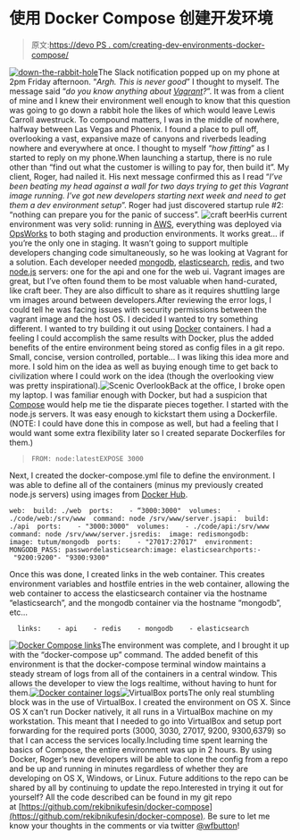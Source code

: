 # 使用 Docker Compose 创建开发环境

> 原文:[https://devo PS . com/creating-dev-environments-docker-compose/](https://devops.com/creating-dev-environments-docker-compose/)

[![down-the-rabbit-hole](../Images/8117eb5a6c85c133ffa0ac07c19a9079.png)](https://devops.com/wp-content/uploads/2015/10/down-the-rabbit-hole.png)The Slack notification popped up on my phone at 2pm Friday afternoon. “*Argh. This is never good*” I thought to myself. The message said “*do you know anything about [Vagrant](https://www.vagrantup.com/)?*”. It was from a client of mine and I knew their environment well enough to know that this question was going to go down a rabbit hole the likes of which would leave Lewis Carroll awestruck. To compound matters, I was in the middle of nowhere, halfway between Las Vegas and Phoenix. I found a place to pull off, overlooking a vast, expansive maze of canyons and riverbeds leading nowhere and everywhere at once. I thought to myself “*how fitting*” as I started to reply on my phone.When launching a startup, there is no rule other than “find out what the
customer is willing to pay for, then build it”. My client, Roger, had nailed it. His next message confirmed this as I read “*I’ve been beating my head against a wall for two days trying to get this Vagrant image running. I’ve got new developers starting next week and need to get them a dev environment setup*”. Roger had just discovered startup rule #2: “nothing can prepare you for the panic of success”. ![craft beer](../Images/56c6244186b81d205828e6e6c6337bd0.png)His current environment was very solid: running in [AWS](https://aws.amazon.com/), everything was deployed via [OpsWorks](https://aws.amazon.com/opsworks/) to both staging and production environments. It works great… if you’re the only one in staging. It wasn’t going to support multiple developers changing code simultaneously, so he was looking at Vagrant for a solution. Each developer needed [mongodb](https://www.mongodb.org/), [elasticsearch](https://www.elastic.co/), [redis](http://redis.io/), and two [node.js](https://nodejs.org/en/) servers: one for the api and one for the web ui. Vagrant images are great, but I’ve often found them to be most valuable when hand-curated, like craft beer. They are also difficult to share as it requires shuttling large vm images around between developers.After reviewing the error logs, I could tell he was facing issues with security permissions between the vagrant image and the host OS. I decided I wanted to try something different. I wanted to try building it out using [Docker](https://www.docker.com/) containers. I had a feeling I could accomplish the same results with Docker, plus the added benefits of the entire environment being stored as config files in a git repo. Small, concise, version controlled, portable… I was liking this idea more and more. I sold him on the idea as well as buying enough time to get back to civilization where I could work on the idea (though the overlooking view was pretty inspirational).![Scenic Overlook](../Images/6d94ceba4ce8a32445e6e78732628565.png)Back at the office, I broke open my laptop. I was familiar enough with Docker, but had a suspicion that [Compose](https://docs.docker.com/compose/) would help me tie the disparate pieces together. I started with the node.js servers. It was easy enough to kickstart them using a Dockerfile. (NOTE: I could have done this in compose as well, but had a feeling that I would want some extra flexibility later so I created separate Dockerfiles for them.)

> ```
> FROM: node:latestEXPOSE 3000
> ```

Next, I created the docker-compose.yml file to define the environment. I was able to define all of the containers (minus my previously created node.js servers) using images from [Docker Hub](https://hub.docker.com/).

```
web:  build: ./web  ports:    - “3000:3000"  volumes:    - ./code/web:/srv/www  command: node /srv/www/server.jsapi:  build: ./api  ports:    - "3000:3000"  volumes:    - ./code/api:/srv/www  command: node /srv/www/server.jsredis:  image: redismongodb:  image: tutum/mongodb  ports:    - "27017:27017"  environment:    MONGODB_PASS: passwordelasticsearch:image: elasticsearchports:- "9200:9200"- "9300:9300"
```

Once this was done, I created links in the web container. This creates environment variables and hostfile entries in the web container, allowing the web container to access the elasticsearch container via the hostname “elasticsearch”, and the mongodb container via the hostname “mongodb”, etc…

```
  links:    - api    - redis    - mongodb    - elasticsearch
```

[![Docker Compose links](../Images/2b21b230ed749792a46237cc32cfc5c2.png)](https://devops.com/wp-content/uploads/2015/10/links.png)The environment was complete, and I brought it up with the “docker-compose up” command. The added benefit of this environment is that the docker-compose terminal window maintains a steady stream of logs from all of the containers in a central window. This allows the developer to view the logs realtime, without having to hunt for them.[![Docker container logs](../Images/5d2edf00efa195c560d83c3fad91f4dc.png)](https://devops.com/wp-content/uploads/2015/10/logs.png)![VirtualBox ports](../Images/6d42f2633b52bc9df3284b81a96f61b5.png)The only real stumbling block was in the use of VirtualBox. I created the environment on OS X. Since OS X can’t run Docker natively, it all runs in a VirtualBox machine on my workstation. This meant that I needed to go into VirtualBox and setup port forwarding for the required ports (3000, 3030, 27017, 9200, 9300,6379) so that I can access the services locally.Including time spent learning the basics of Compose, the entire environment was up in 2 hours. By using Docker, Roger’s new developers will be able to clone the config from a repo and be up and running in minutes regardless of whether they are developing on OS X, Windows, or Linux. Future additions to the repo can be shared by all by continuing to update the repo.Interested in trying it out for yourself? All the code described can be found in my git repo at [https://github.com/rekibnikufesin/docker-compose](https://github.com/rekibnikufesin/docker-compose). Be sure to let me know your thoughts in the comments or via twitter [@wfbutton](https://twitter.com/wfbutton)!